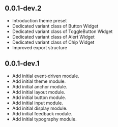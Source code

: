 
## 0.0.1-dev.2

- Introduction theme preset
- Dedicated variant class of Button Widget
- Dedicated variant class of ToggleButton Widget
- Dedicated variant class of Alert Widget
- Dedicated variant class of Chip Widget
- Improved export structure

## 0.0.1-dev.1

- Add initial event-driven module.
- Add initial theme module.
- Add initial anchor module.
- Add initial layout module.
- Add initial button module.
- Add initial input module.
- Add initial display module.
- Add initial feedback module.
- Add initial typography module.

